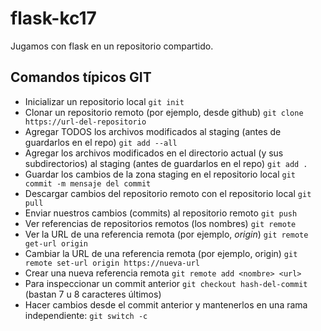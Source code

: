 # flask-kc17
Jugamos con flask en un repositorio compartido.


## Comandos típicos GIT

- Inicializar un repositorio local `git init`
- Clonar un repositorio remoto (por ejemplo, desde github) `git clone https://url-del-repositorio`
- Agregar TODOS los archivos modificados al staging (antes de guardarlos en el repo) `git add --all`
- Agregar los archivos modificados en el directorio actual (y sus subdirectorios) al staging (antes de guardarlos en el repo) `git add .`
- Guardar los cambios de la zona staging en el repositorio local `git commit -m mensaje del commit`
- Descargar cambios del repositorio remoto con el repositorio local `git pull`
- Enviar nuestros cambios (commits) al repositorio remoto `git push`
- Ver referencias de repositorios remotos (los nombres) `git remote`
- Ver la URL de una referencia remota (por ejemplo, _origin_) `git remote get-url origin`
- Cambiar la URL de una referencia remota (por ejemplo, origin) `git remote set-url origin https://nueva-url`
- Crear una nueva referencia remota `git remote add <nombre> <url>`
- Para inspeccionar un commit anterior `git checkout hash-del-commit` (bastan 7 u 8 caracteres últimos)
- Hacer cambios desde el commit anterior y mantenerlos en una rama independiente: `git switch -c`

